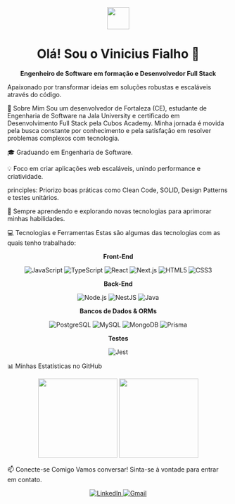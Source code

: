 <div align="center">
<img src="https://www.google.com/search?q=https://media.giphy.com/media/v1.Y2lkPTc5MGI3NjExNTJid2owaHFmM2w2a3U4ZnJqZDBmaGo2b3ljZ3plZ3p3aGhtMHBtZCZlcD12MV9pbnRlcm5hbF9naWZfYnlfaWQmY3Q9Zw/hvRJCLFzcasrR4ia7z/giphy.gif" width="50px" />
<h1>Olá! Sou o Vinicius Fialho 👋</h1>
</div>

<p align="center">
<strong>Engenheiro de Software em formação e Desenvolvedor Full Stack</strong>




Apaixonado por transformar ideias em soluções robustas e escaláveis através do código.
</p>

🚀 Sobre Mim
Sou um desenvolvedor de Fortaleza (CE), estudante de Engenharia de Software na Jala University e certificado em Desenvolvimento Full Stack pela Cubos Academy. Minha jornada é movida pela busca constante por conhecimento e pela satisfação em resolver problemas complexos com tecnologia.

🎓 Graduando em Engenharia de Software.

💡 Foco em criar aplicações web escaláveis, unindo performance e criatividade.

principles: Priorizo boas práticas como Clean Code, SOLID, Design Patterns e testes unitários.

🌱 Sempre aprendendo e explorando novas tecnologias para aprimorar minhas habilidades.

💻 Tecnologias e Ferramentas
Estas são algumas das tecnologias com as quais tenho trabalhado:

<div align="center">
<p><strong>Front-End</strong></p>
<img src="https://www.google.com/search?q=https://img.shields.io/badge/JavaScript-F7DF1E%3Fstyle%3Dfor-the-badge%26logo%3Djavascript%26logoColor%3Dblack" alt="JavaScript"/>
<img src="https://img.shields.io/badge/TypeScript-3178C6?style=for-the-badge&logo=typescript&logoColor=white" alt="TypeScript"/>
<img src="https://www.google.com/search?q=https://img.shields.io/badge/React-20232A%3Fstyle%3Dfor-the-badge%26logo%3Dreact%26logoColor%3D61DAFB" alt="React"/>
<img src="https://www.google.com/search?q=https://img.shields.io/badge/Next.js-000000%3Fstyle%3Dfor-the-badge%26logo%3Dnextdotjs%26logoColor%3Dwhite" alt="Next.js"/>
<img src="https://www.google.com/search?q=https://img.shields.io/badge/HTML5-E34F26%3Fstyle%3Dfor-the-badge%26logo%3Dhtml5%26logoColor%3Dwhite" alt="HTML5"/>
<img src="https://www.google.com/search?q=https://img.shields.io/badge/CSS3-1572B6%3Fstyle%3Dfor-the-badge%26logo%3Dcss3%26logoColor%3Dwhite" alt="CSS3"/>

<p><strong>Back-End</strong></p>
<img src="https://www.google.com/search?q=https://img.shields.io/badge/Node.js-339933%3Fstyle%3Dfor-the-badge%26logo%3Dnodedotjs%26logoColor%3Dwhite" alt="Node.js"/>
<img src="https://www.google.com/search?q=https://img.shields.io/badge/NestJS-E0234E%3Fstyle%3Dfor-the-badge%26logo%3Dnestjs%26logoColor%3Dwhite" alt="NestJS"/>
<img src="https://img.shields.io/badge/Java-ED8B00?style=for-the-badge&logo=openjdk&logoColor=white" alt="Java"/>

<p><strong>Bancos de Dados & ORMs</strong></p>
<img src="https://www.google.com/search?q=https://img.shields.io/badge/PostgreSQL-316192%3Fstyle%3Dfor-the-badge%26logo%3Dpostgresql%26logoColor%3Dwhite" alt="PostgreSQL"/>
<img src="https://img.shields.io/badge/MySQL-4479A1?style=for-the-badge&logo=mysql&logoColor=white" alt="MySQL"/>
<img src="https://www.google.com/search?q=https://img.shields.io/badge/MongoDB-4EA94B%3Fstyle%3Dfor-the-badge%26logo%3Dmongodb%26logoColor%3Dwhite" alt="MongoDB"/>
<img src="https://www.google.com/search?q=https://img.shields.io/badge/Prisma-2D3748%3Fstyle%3Dfor-the-badge%26logo%3Dprisma%26logoColor%3Dwhite" alt="Prisma"/>

<p><strong>Testes</strong></p>
<img src="https://www.google.com/search?q=https://img.shields.io/badge/Jest-C21325%3Fstyle%3Dfor-the-badge%26logo%3Djest%26logoColor%3Dwhite" alt="Jest"/>
</div>

📊 Minhas Estatísticas no GitHub
<div align="center">
<img height="180em" src="https://www.google.com/search?q=https://github-readme-stats.vercel.app/api%3Fusername%3DfialhoDev%26show_icons%3Dtrue%26theme%3Ddracula%26include_all_commits%3Dtrue%26count_private%3Dtrue"/>
<img height="180em" src="https://www.google.com/search?q=https://github-readme-stats.vercel.app/api/top-langs/%3Fusername%3DfialhoDev%26layout%3Dcompact%26langs_count%3D7%26theme%3Ddracula"/>
</div>

📫 Conecte-se Comigo
Vamos conversar! Sinta-se à vontade para entrar em contato.

<p align="center">
<a href="https://www.google.com/search?q=https://www.linkedin.com/in/fialhodev/" target="_blank">
<img src="https://www.google.com/search?q=https://img.shields.io/badge/-LinkedIn-0077B5%3Fstyle%3Dfor-the-badge%26logo%3Dlinkedin%26logoColor%3Dwhite" alt="LinkedIn">
</a>
<a href="mailto:contatoviniciusfialhu@gmail.com" target="_blank">
<img src="https://www.google.com/search?q=https://img.shields.io/badge/-Gmail-D14836%3Fstyle%3Dfor-the-badge%26logo%3Dgmail%26logoColor%3Dwhite" alt="Gmail">
</a>
</p>
